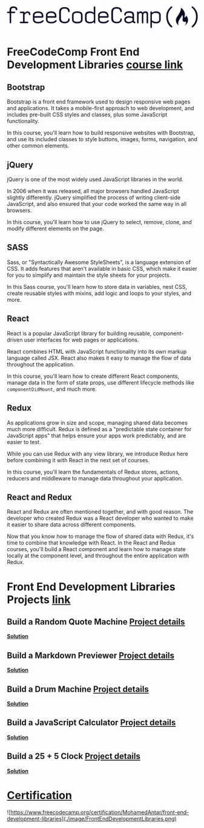 # ![fcc_secondary](./image/fcc_secondary.svg)

# FreeCodeComp Front End Development Libraries [course link](https://www.freecodecamp.org/learn/front-end-development-libraries)

## Bootstrap
Bootstrap is a front end framework used to design responsive web pages and applications. It takes a mobile-first approach to web development, and includes pre-built CSS styles and classes, plus some JavaScript functionality.

In this course, you'll learn how to build responsive websites with Bootstrap, and use its included classes to style buttons, images, forms, navigation, and other common elements.


## jQuery
jQuery is one of the most widely used JavaScript libraries in the world.

In 2006 when it was released, all major browsers handled JavaScript slightly differently. jQuery simplified the process of writing client-side JavaScript, and also ensured that your code worked the same way in all browsers.

In this course, you'll learn how to use jQuery to select, remove, clone, and modify different elements on the page.

## SASS
Sass, or "Syntactically Awesome StyleSheets", is a language extension of CSS. It adds features that aren't available in basic CSS, which make it easier for you to simplify and maintain the style sheets for your projects.

In this Sass course, you'll learn how to store data in variables, nest CSS, create reusable styles with mixins, add logic and loops to your styles, and more.


## React
React is a popular JavaScript library for building reusable, component-driven user interfaces for web pages or applications.

React combines HTML with JavaScript functionality into its own markup language called JSX. React also makes it easy to manage the flow of data throughout the application.

In this course, you'll learn how to create different React components, manage data in the form of state props, use different lifecycle methods like `componentDidMount`, and much more.

## Redux
As applications grow in size and scope, managing shared data becomes much more difficult. Redux is defined as a "predictable state container for JavaScript apps" that helps ensure your apps work predictably, and are easier to test.

While you can use Redux with any view library, we introduce Redux here before combining it with React in the next set of courses.

In this course, you'll learn the fundamentals of Redux stores, actions, reducers and middleware to manage data throughout your application.


## React and Redux
React and Redux are often mentioned together, and with good reason. The developer who created Redux was a React developer who wanted to make it easier to share data across different components.

Now that you know how to manage the flow of shared data with Redux, it's time to combine that knowledge with React. In the React and Redux courses, you'll build a React component and learn how to manage state locally at the component level, and throughout the entire application with Redux.




# Front End Development Libraries Projects [link](https://www.freecodecamp.org/learn/front-end-development-libraries#front-end-development-libraries-projects)

## Build a Random Quote Machine [Project details](https://www.freecodecamp.org/learn/front-end-development-libraries/front-end-development-libraries-projects/build-a-random-quote-machine)

**[Solution](https://github.com/mohamedelfal/FreeCodeComp-Front-End-Development-Libraries/tree/main/1-Build-a-Random-Quote-Machine)**

## Build a Markdown Previewer [Project details](https://www.freecodecamp.org/learn/front-end-development-libraries/front-end-development-libraries-projects/build-a-markdown-previewer)

**[Solution](https://github.com/mohamedelfal/FreeCodeComp-Front-End-Development-Libraries/tree/main/2-Build-a-Markdown-Previewer)**

## Build a Drum Machine [Project details](https://www.freecodecamp.org/learn/front-end-development-libraries/front-end-development-libraries-projects/build-a-drum-machine)

**[Solution](https://github.com/mohamedelfal/FreeCodeComp-Front-End-Development-Libraries/tree/main/3-Build-a-Drum-Machine)**

## Build a JavaScript Calculator [Project details](https://www.freecodecamp.org/learn/front-end-development-libraries/front-end-development-libraries-projects/build-a-javascript-calculator)

**[Solution](https://github.com/mohamedelfal/FreeCodeComp-Front-End-Development-Libraries/tree/main/4-Build-a-JavaScript-Calculator)**

## Build a 25 + 5 Clock [Project details](https://www.freecodecamp.org/learn/front-end-development-libraries/front-end-development-libraries-projects/build-a-25--5-clock)

**[Solution](https://github.com/mohamedelfal/FreeCodeComp-Front-End-Development-Libraries/tree/main/5-Build-a-25-5-Clock)**

#  [Certification](https://www.freecodecamp.org/certification/MohamedAntar/front-end-development-libraries)
![https://www.freecodecamp.org/certification/MohamedAntar/front-end-development-libraries](./image/FrontEndDevelopmentLibraries.png)
